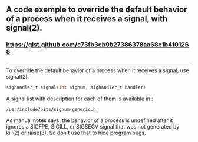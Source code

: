 A code exemple to override the default behavior of a process when it receives a signal, with signal(2).
---------------

### https://gist.github.com/c73fb3eb9b27386378aa68c1b4101268
---------------


To override the default behavior of a process when it receives a signal, use signal(2).
```C
sighandler_t signal(int signum, sighandler_t handler)
```
A signal list with description for each of them is available in :
```console
/usr/include/bits/signum-generic.h
```

As manual notes says, the behavior of a process is undefined after it ignores a SIGFPE, SIGILL, or SIGSEGV signal that was not generated by kill(2) or raise(3). So don't use that to hide program bugs.

